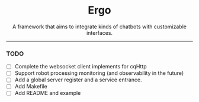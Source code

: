 <div align="center">

# Ergo

A framework that aims to integrate kinds of chatbots with customizable interfaces.

</div>

<hr/>

### TODO
 - [ ] Complete the websocket client implements for cqHttp
 - [ ] Support robot processing monitoring (and observability in the future)
 - [ ] Add a global server register and a service entrance.
 - [ ] Add Makefile
 - [ ] Add README and example
